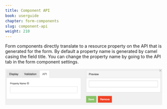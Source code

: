 ```yaml
---
title: Component API
book: userguide
chapter: form-components
slug: component-api
weight: 210
---
```

Form components directly translate to a resource property on the API that is generated for the form. By default a property name is generated by camel casing the field title. You can change the property name by going to the API tab in the form component settings.

![](/assets/img/form-component-api.png)
